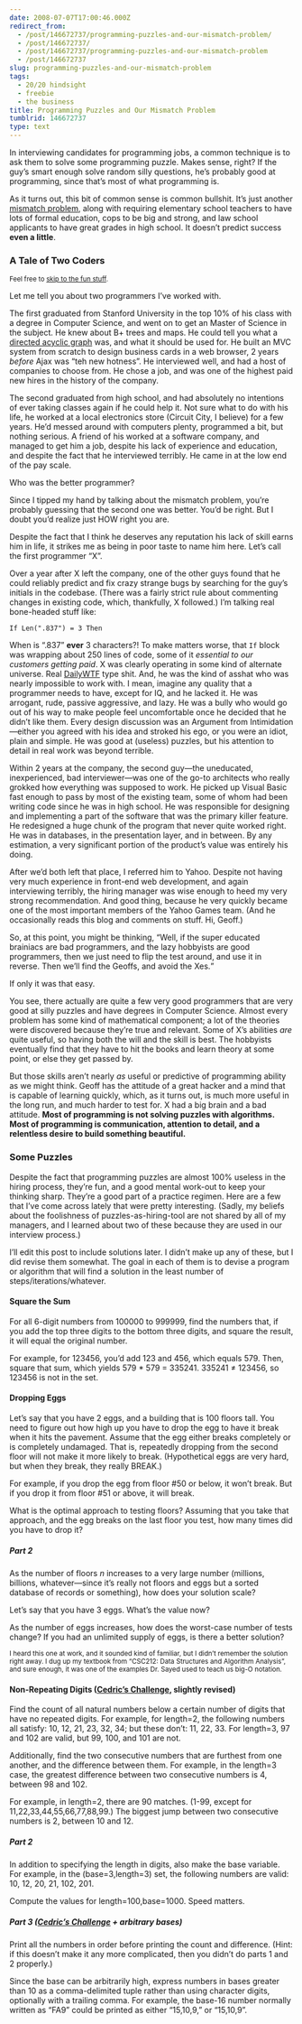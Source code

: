 ```yaml
---
date: 2008-07-07T17:00:46.000Z
redirect_from:
  - /post/146672737/programming-puzzles-and-our-mismatch-problem/
  - /post/146672737/
  - /post/146672737/programming-puzzles-and-our-mismatch-problem
  - /post/146672737
slug: programming-puzzles-and-our-mismatch-problem
tags:
  - 20/20 hindsight
  - freebie
  - the business
title: Programming Puzzles and Our Mismatch Problem
tumblrid: 146672737
type: text
---
```

<p>In interviewing candidates for programming jobs, a common technique is to ask them to solve some programming puzzle.  Makes sense, right?  If the guy&rsquo;s smart enough solve random silly questions, he&rsquo;s probably good at programming, since that&rsquo;s most of what programming is.</p>

<p>As it turns out, this bit of common sense is common bullshit.  It&rsquo;s just another <a href="http://www.newyorker.com/online/video/conference/2008/gladwell">mismatch problem</a>, along with requiring elementary school teachers to have lots of formal education, cops to be big and strong, and law school applicants to have great grades in high school.  It doesn&rsquo;t predict success <strong>even a little</strong>.</p>

<h3>A Tale of Two Coders</h3>

<p><small>Feel free to <a href="#p73_some_puzzles">skip to the fun stuff</a>.</small></p>

<p>Let me tell you about two programmers I&rsquo;ve worked with.</p>

<p>The first graduated from Stanford University in the top 10% of his class with a degree in Computer Science, and went on to get an Master of Science in the subject.  He knew about B+ trees and maps.  He could tell you what a <a href="http://en.wikipedia.org/wiki/Directed_acyclic_graph">directed acyclic graph</a> was, and what it should be used for.  He built an MVC system from scratch to design business cards in a web browser, 2 years <em>before</em> Ajax was &ldquo;teh new hotness&rdquo;.  He interviewed well, and had a host of companies to choose from.  He chose a job, and was one of the highest paid new hires in the history of the company.</p>

<p>The second graduated from high school, and had absolutely no intentions of ever taking classes again if he could help it.  Not sure what to do with his life, he worked at a local electronics store (Circuit City, I believe) for a few years.  He&rsquo;d messed around with computers plenty, programmed a bit, but nothing serious.  A friend of his worked at a software company, and managed to get him a job, despite his lack of experience and education, and despite the fact that he interviewed terribly.  He came in at the low end of the pay scale.</p>

<p>Who was the better programmer?</p>

<p>Since I tipped my hand by talking about the mismatch problem, you&rsquo;re probably guessing that the second one was better.  You&rsquo;d be right.  But I doubt you&rsquo;d realize just HOW right you are.</p>

<p>Despite the fact that I think he deserves any reputation his lack of skill earns him in life, it strikes me as being in poor taste to name him here.  Let&rsquo;s call the first programmer &ldquo;X&rdquo;.</p>

<p>Over a year after X left the company, one of the other guys found that he could reliably predict and fix crazy strange bugs by searching for the guy&rsquo;s initials in the codebase.  (There was a fairly strict rule about commenting changes in existing code, which, thankfully, X followed.)  I&rsquo;m talking real bone-headed stuff like:</p>

<p><code class="vb block">If Len(".837") = 3 Then</code></p>

<p>When is &ldquo;.837&rdquo; <strong>ever</strong> 3 characters?!  To make matters worse, that <code class="vb">If</code> block was wrapping about 250 lines of code, some of it <em>essential to our customers getting paid</em>.  X was clearly operating in some kind of alternate universe.  Real <a href="http://thedailywtf.com">DailyWTF</a> type shit.  And, he was the kind of asshat who was nearly impossible to work with.  I mean, imagine any quality that a programmer needs to have, except for IQ, and he lacked it.  He was arrogant, rude, passive aggressive, and lazy.  He was a bully who would go out of his way to make people feel uncomfortable once he decided that he didn&rsquo;t like them.  Every design discussion was an Argument from Intimidation&mdash;either you agreed with his idea and stroked his ego, or you were an idiot, plain and simple.  He was good at (useless) puzzles, but his attention to detail in real work was beyond terrible.</p>

<p>Within 2 years at the company, the second guy&mdash;the uneducated, inexperienced, bad interviewer&mdash;was one of the go-to architects who really grokked how everything was supposed to work.  He picked up Visual Basic fast enough to pass by most of the existing team, some of whom had been writing code since he was in high school.  He was responsible for designing and implementing a part of the software that was the primary killer feature.  He redesigned a huge chunk of the program that never quite worked right.  He was in databases, in the presentation layer, and in between.  By any estimation, a very significant portion of the product&rsquo;s value was entirely his doing.</p>

<p>After we&rsquo;d both left that place, I referred him to Yahoo.  Despite not having very much experience in front-end web development, and again interviewing terribly, the hiring manager was wise enough to heed my very strong recommendation.  And good thing, because he very quickly became one of the most important members of the Yahoo Games team.  (And he occasionally reads this blog and comments on stuff.  Hi, Geoff.)</p>

<p>So, at this point, you might be thinking, <q>Well, if the super educated brainiacs are bad programmers, and the lazy hobbyists are good programmers, then we just need to flip the test around, and use it in reverse.  Then we&rsquo;ll find the Geoffs, and avoid the Xes.</q></p>

<p>If only it was that easy.</p>

<p>You see, there actually are quite a few very good programmers that are very good at silly puzzles and have degrees in Computer Science.  Almost every problem has some kind of mathematical component; a lot of the theories were discovered because they&rsquo;re true and relevant.  Some of X&rsquo;s abilities <em>are</em> quite useful, so having both the will and the skill is best.  The hobbyists eventually find that they have to hit the books and learn theory at some point, or else they get passed by.</p>

<p>But those skills aren&rsquo;t nearly <em>as</em> useful or predictive of programming ability as we might think.  Geoff has the attitude of a great hacker and a mind that is capable of learning quickly, which, as it turns out, is much more useful in the long run, and much harder to test for.  X had a big brain and a bad attitude.  <strong>Most of programming is not solving puzzles with algorithms.  Most of programming is communication, attention to detail, and a relentless desire to build something beautiful.</strong></p>

<h3 id="p73_some_puzzles">Some Puzzles</h3>

<p>Despite the fact that programming puzzles are almost 100% useless in the hiring process, they&rsquo;re fun, and a good mental work-out to keep your thinking sharp.  They&rsquo;re a good part of a practice regimen.  Here are a few that I&rsquo;ve come across lately that were pretty interesting.  (Sadly, my beliefs about the foolishness of puzzles-as-hiring-tool are not shared by all of my managers, and I learned about two of these because they are used in our interview process.)</p>

<p>I&rsquo;ll edit this post to include solutions later.  I didn&rsquo;t make up any of these, but I did revise them somewhat.  The goal in each of them is to devise a program or algorithm that will find a solution in the least number of steps/iterations/whatever.</p>

<h4>Square the Sum</h4>

<p>For all 6-digit numbers from 100000 to 999999, find the numbers that, if you add the top three digits to the bottom three digits, and square the result, it will equal the original number.</p>

<p>For example, for 123456, you&rsquo;d add 123 and 456, which equals 579.  Then, square that sum, which yields 579 * 579 = 335241.  335241 ≠ 123456, so 123456 is not in the set.</p>

<h4>Dropping Eggs</h4>

<p>Let&rsquo;s say that you have 2 eggs, and a building that is 100 floors tall.  You need to figure out how high up you have to drop the egg to have it break when it hits the pavement.  Assume that the egg either breaks completely or is completely undamaged.  That is, repeatedly dropping from the second floor will not make it more likely to break.  (Hypothetical eggs are very hard, but when they break, they really BREAK.)</p>

<p>For example, if you drop the egg from floor #50 or below, it won&rsquo;t break.  But if you drop it from floor #51 or above, it will break.</p>

<p>What is the optimal approach to testing floors?  Assuming that you take that approach, and the egg breaks on the last floor you test, how many times did you have to drop it?</p>

<h5>Part 2</h5>

<p>As the number of floors <em>n</em> increases to a very large number (millions, billions, whatever&mdash;since it&rsquo;s really not floors and eggs but a sorted database of records or something), how does your solution scale?</p>

<p>Let&rsquo;s say that you have 3 eggs.  What&rsquo;s the value now?</p>

<p>As the number of eggs increases, how does the worst-case number of tests change?  If you had an unlimited supply of eggs, is there a better solution?</p>

<p><small>I heard this one at work, and it sounded kind of familiar, but I didn&rsquo;t remember the solution right away.  I dug up my textbook from &ldquo;CSC212: Data Structures and Algorithm Analysis&rdquo;, and sure enough, it was one of the examples Dr. Sayed used to teach us big-O notation.</small></p>

<h4>Non-Repeating Digits (<a href="http://beust.com/weblog/archives/000491.html">Cedric&rsquo;s Challenge</a>, slightly revised)</h4>

<p>Find the count of all natural numbers below a certain number of digits that have no repeated digits.  For example, for length=2, the following numbers all satisfy: 10, 12, 21, 23, 32, 34; but these don&rsquo;t: 11, 22, 33.  For length=3, 97 and 102 are valid, but 99, 100, and 101 are not.</p>

<p>Additionally, find the two consecutive numbers that are furthest from one another, and the difference between them.  For example, in the length=3 case, the greatest difference between two consecutive numbers is 4, between 98 and 102.</p>

<p>For example, in length=2, there are 90 matches.  (1-99, except for 11,22,33,44,55,66,77,88,99.)  The biggest jump between two consecutive numbers is 2, between 10 and 12.</p>

<h5>Part 2</h5>

<p>In addition to specifying the length in digits, also make the base variable.  For example, in the (base=3,length=3) set, the following numbers are valid: 10, 12, 20, 21, 102, 201.</p>

<p>Compute the values for length=100,base=1000.  Speed matters.</p>

<h5>Part 3 (<a href="http://beust.com/weblog/archives/000491.html">Cedric&rsquo;s Challenge</a> + arbitrary bases)</h5>

<p>Print all the numbers in order before printing the count and difference. (Hint: if this doesn&rsquo;t make it any more complicated, then you didn&rsquo;t do parts 1 and 2 properly.)</p>

<p>Since the base can be arbitrarily high, express numbers in bases greater than 10 as a comma-delimited tuple rather than using character digits, optionally with a trailing comma.  For example, the base-16 number normally written as &ldquo;FA9&rdquo; could be printed as either &ldquo;15,10,9,&rdquo; or &ldquo;15,10,9&rdquo;.</p>
